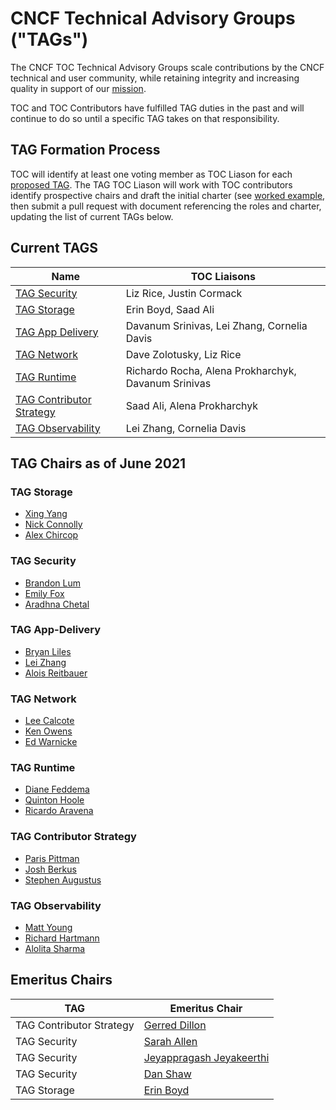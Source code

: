 # CNCF Technical Advisory Groups ("TAGs")

The CNCF TOC Technical Advisory Groups scale contributions by the CNCF
technical and user community, while retaining integrity and increasing quality
in support of our [mission](https://github.com/cncf/foundation/blob/master/charter.md#1-mission-of-the-cloud-native-computing-foundation).

TOC and TOC Contributors have fulfilled TAG duties in the past and will continue to do so until a specific TAG takes on that responsibility.

## TAG Formation Process

TOC will identify at least one voting member as TOC Liason for each [proposed TAG](proposed.md).  The TAG TOC Liason will work with TOC contributors identify prospective chairs and draft the initial charter (see [worked example](https://docs.google.com/document/d/18ufx6TjPavfZubwrpyMwz6KkU-YA_aHaHmBBQkplnr0/edit?usp=sharing), then submit
a pull request with document referencing the roles and charter, updating the list of current TAGs below.

## Current TAGS

| Name | TOC Liaisons |
|------|--------------| 
| [TAG Security](https://github.com/cncf/tag-security) | Liz Rice, Justin Cormack |
| [TAG Storage](https://github.com/cncf/tag-storage) | Erin Boyd, Saad Ali | 
| [TAG App Delivery](https://github.com/cncf/tag-app-delivery) | Davanum Srinivas, Lei Zhang, Cornelia Davis | 
| [TAG Network](https://github.com/cncf/tag-network) | Dave Zolotusky, Liz Rice |
| [TAG Runtime](https://github.com/cncf/tag-runtime) | Richardo Rocha, Alena Prokharchyk, Davanum Srinivas |
| [TAG Contributor Strategy](https://github.com/cncf/tag-contributor-strategy) | Saad Ali, Alena Prokharchyk |
| [TAG Observability](https://github.com/cncf/tag-observability) | Lei Zhang, Cornelia Davis | 

## TAG Chairs as of June 2021

### TAG Storage 
* [Xing Yang](https://github.com/xing-yang)
* [Nick Connolly](https://github.com/nconnolly1)
* [Alex Chircop](https://github.com/chira001)

### TAG Security 
* [Brandon Lum](https://github.com/lumjjb)
* [Emily Fox](https://github.com/TheFoxAtWork)
* [Aradhna Chetal](https://github.com/achetal01)

### TAG App-Delivery
* [Bryan Liles](https://github.com/bryanl)
* [Lei Zhang](https://github.com/resouer)
* [Alois Reitbauer](https://github.com/AloisReitbauer)

### TAG Network 
* [Lee Calcote](https://github.com/leecalcote)
* [Ken Owens](https://github.com/kenowens12)
* [Ed Warnicke](https://github.com/edwarnicke)

### TAG Runtime 
* [Diane Feddema](https://github.com/dfeddema)
* [Quinton Hoole](https://github.com/quinton-hoole)
* [Ricardo Aravena](https://github.com/raravena80)

### TAG Contributor Strategy
* [Paris Pittman](https://github.com/parispittman)
* [Josh Berkus](https://github.com/jberkus)
* [Stephen Augustus](https://github.com/justaugustus)

### TAG Observability
* [Matt Young](https://github.com/halcyondude)
* [Richard Hartmann](https://github.com/RichiH)
* [Alolita Sharma](https://github.com/alolita)

## Emeritus Chairs

| TAG | Emeritus Chair |
|---|---|
| TAG Contributor Strategy | [Gerred Dillon](https://github.com/gerred) |
| TAG Security | [Sarah Allen](https://github.com/ultrasaurus) |
| TAG Security |[Jeyappragash Jeyakeerthi](https://github.com/pragashj) |
| TAG Security |[Dan Shaw](https://github.com/dshaw) |
| TAG Storage | [Erin Boyd](https://github.com/erinboyd) | 
